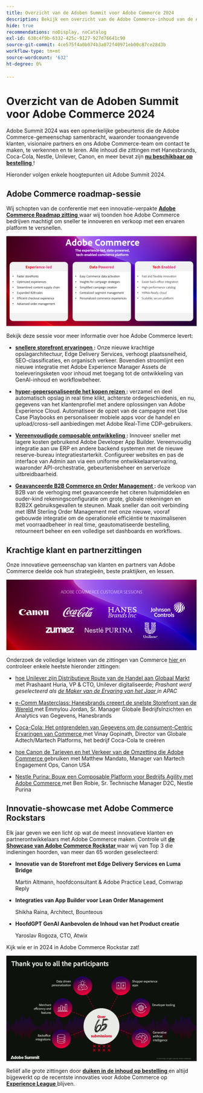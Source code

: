 ```yaml
---
title: Overzicht van de Adoben Summit voor Adobe Commerce 2024
description: Bekijk een overzicht van de Adobe Commerce-inhoud van de Adobe Summit van 2024.
hide: true
recommendations: noDisplay, noCatalog
exl-id: 638c4f9b-6332-425c-9127-927d76641c90
source-git-commit: 4ce575f4a0b074b3a072f40971eb00c87ce28d3b
workflow-type: tm+mt
source-wordcount: '632'
ht-degree: 0%

---
```


# Overzicht van de Adoben Summit voor Adobe Commerce 2024

Adobe Summit 2024 was een opmerkelijke gebeurtenis die de Adobe Commerce-gemeenschap samenbracht, waaronder toonaangevende klanten, visionaire partners en ons Adobe Commerce-team om contact te maken, te verkennen en te leren. Alle inhoud die zittingen met Hanesbrands, Coca-Cola, Nestle, Unilever, Canon, en meer bevat zijn [**nu beschikbaar op bestelling** ](https://business.adobe.com/summit/2024/sessions.html?Track=Commerce)!

Hieronder volgen enkele hoogtepunten uit Adobe Summit 2024.

## Adobe Commerce roadmap-sessie

Wij schopten van de conferentie met een innovatie-verpakte [**Adobe Commerce Roadmap zitting** ](https://business.adobe.com/summit/2024/sessions/adobe-commerce-2024-product-roadmap-review-s432.html) waar wij toonden hoe Adobe Commerce bedrijven machtigt om sneller te innoveren en verkoop met een ervaren platform te versnellen.

![ het schermschot van A van een computer ](../../assets/events/image1.png)

Bekijk deze sessie voor meer informatie over hoe Adobe Commerce levert:

- **[snellere storefront ervaringen ](https://experienceleague.adobe.com/developer/commerce/storefront/):** Onze nieuwe krachtige opslagarchitectuur, Edge Delivery Services, verhoogt plaatssnelheid, SEO-classificaties, en organisch verkeer. Bovendien stroomlijnt een nieuwe integratie met Adobe Experience Manager Assets de toeleveringsketen voor inhoud met toegang tot de ontwikkeling van GenAI-inhoud en workflowbeheer.

- **[hyper-gepersonaliseerde het kopen reizen ](https://experienceleague.adobe.com/en/docs/commerce-admin/customers/customers-menu/personalize-scale):** verzamel en deel automatisch opslag in real time klikt, achterste ordegeschiedenis, en nu, gegevens van het klantenprofiel met andere oplossingen van Adobe Experience Cloud. Automatiseer de opzet van de campagne met Use Case Playbooks en personaliseer mobiele apps voor de handel en upload/cross-sell aanbiedingen met Adobe Real-Time CDP-gebruikers.

- **[Vereenvoudigde composable ontwikkeling ](https://developer.adobe.com/commerce/extensibility/app-development/learning-path/):** Innoveer sneller met lagere kosten gebruikend Adobe Developer App Builder. Vereenvoudig integratie aan uw ERP en andere backend systemen met de nieuwe reserve-bureau integratiestarterkit. Configureer websites en pas de interface van Admin aan via een uniforme ontwikkelaarservaring, waaronder API-orchestratie, gebeurtenisbeheer en serverloze uitbreidbaarheid.

- **[Geavanceerde B2B Commerce en Order Management ](https://experienceleague.adobe.com/en/docs/commerce-admin/b2b/introduction):** de verkoop van B2B van de verhoging met geavanceerde het citeren hulpmiddelen en ouder-kind rekeningsconfiguratie om grote, globale rekeningen en B2B2X gebruiksgevallen te steunen. Maak sneller dan ooit verbinding met IBM Sterling Order Management met onze nieuwe, vooraf gebouwde integratie om de operationele efficiëntie te maximaliseren met voorraadbeheer in real time, geautomatiseerde bestelling, retourneert beheer en een volledige set dashboards en workflows.

## Krachtige klant en partnerzittingen

Onze innovatieve gemeenschap van klanten en partners van Adobe Commerce deelde ook hun strategieën, beste praktijken, en lessen.

![ een groep van logo&#39;s op een paarse achtergrond ](../../assets/events/image2.png)

Onderzoek de volledige leisteen van de zittingen van Commerce [ hier ](https://business.adobe.com/summit/2024/sessions.html?Track=Commerce) en controleer enkele heetste hieronder zittingen:

- [ hoe Unilever zijn Distributieve Route van de Handel aan Globaal Markt ](https://business.adobe.com/summit/2024/sessions/how-unilever-digitized-its-distributive-trade-rout-s430.html) met Prashaant Huria, VP &amp; CTO, Unilever digitaliseerde; *Prashant werd geselecteerd als [ de Maker van de Ervaring van het Jaar ](https://www.adobeexperienceawards.com/stories2024) in APAC*

- [ e-Comm Masterclass: Hanesbrands creeert de snelste Storefront van de Wereld ](https://business.adobe.com/summit/2024/sessions/ecomm-masterclass-hanesbrands-creates-the-worlds-f-s435.html) met Emmylou Jordan, Sr. Manager Globale BedrijfsInzichten en Analytics van Gegevens, Hanesbrands

- [ Coca-Cola: Het ontgrendelen van Gegevens om de consument-Centric Ervaringen van Commerce ](https://business.adobe.com/summit/2024/sessions/cocacola-unlocking-data-to-create-consumercentric-s434.html) met Vinay Gopinath, Director van Globale Adtech/Martech Platforms, het bedrijf Coca-Cola te creëren

- [ hoe Canon de Tarieven en het Verkeer van de Omzetting die Adobe Commerce ](https://business.adobe.com/summit/2024/sessions/how-canon-increased-conversion-rates-and-traffic-u-s438.html) gebruiken met Matthew Mandato, Manager van Martech Engagement Ops, Canon USA

- [ Nestle Purina: Bouw een Composable Platform voor Bedrijfs Agility met Adobe Commerce ](https://business.adobe.com/summit/2024/sessions/purina-takes-composable-commerce-approach-to-boost-s437.html) met Ben Robie, Sr. Technische Manager D2C, Nestle Purina

## Innovatie-showcase met Adobe Commerce Rockstars

Elk jaar geven we een licht op wat de meest innovatieve klanten en partnerontwikkelaars met Adobe Commerce maken. Controle uit **[de Showcase van Adobe Commerce Rockstar ](https://business.adobe.com/summit/2024/sessions/adobe-commerce-rockstar-showcase-s431.html)** waar wij van Top 3 die indieningen hoorden, van meer dan 65 worden geselecteerd:

- **Innovatie van de Storefront met Edge Delivery Services en Luma Bridge**

  Martin Altmann, hoofdconsultant &amp; Adobe Practice Lead, Comwrap Reply

- **Integraties van App Builder voor Lean Order Management**

  Shikha Raina, Architect, Bounteous

- **HoofdGPT GenAI Aanbevolen de Inhoud van het Product creatie**

  Yaroslav Rogoza, CTO, Atwix

Kijk wie er in 2024 in Adobe Commerce Rockstar zat!

![ het schermschot van A van een zwarte achtergrond met witte tekst en pictogrammen ](../../assets/events/image3.png)

Reliëf alle grote zittingen door **[duiken in de inhoud op bestelling ](https://business.adobe.com/summit/2024/sessions.html?Track=Commerce)** en altijd bijgewerkt op de recentste innovaties voor Adobe Commerce op [**Experience League** ](https://experienceleague.adobe.com/en/docs/commerce-admin/start/about) blijven.
